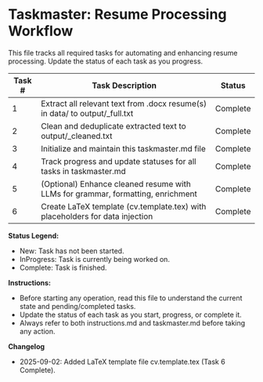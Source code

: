 # Taskmaster: Resume Processing Workflow

This file tracks all required tasks for automating and enhancing resume processing. Update the status of each task as you progress.

| Task # | Task Description                                                                 | Status      |
|--------|----------------------------------------------------------------------------------|-------------|
| 1      | Extract all relevant text from .docx resume(s) in data/ to output/<resume>_full.txt | Complete    |
| 2      | Clean and deduplicate extracted text to output/<resume>_cleaned.txt                | Complete    |
| 3      | Initialize and maintain this taskmaster.md file                                    | Complete    |
| 4      | Track progress and update statuses for all tasks in taskmaster.md                  | Complete    |
| 5      | (Optional) Enhance cleaned resume with LLMs for grammar, formatting, enrichment    | Complete    |
| 6      | Create LaTeX template (cv.template.tex) with placeholders for data injection       | Complete    |

**Status Legend:**
- New: Task has not been started.
- InProgress: Task is currently being worked on.
- Complete: Task is finished.

**Instructions:**
- Before starting any operation, read this file to understand the current state and pending/completed tasks.
- Update the status of each task as you start, progress, or complete it.
- Always refer to both instructions.md and taskmaster.md before taking any action.

**Changelog**
- 2025-09-02: Added LaTeX template file cv.template.tex (Task 6 Complete).
